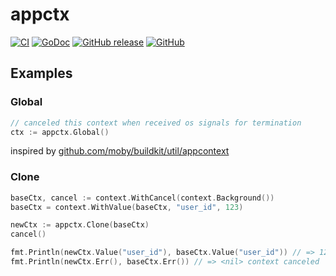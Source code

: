 # appctx
[![CI](https://github.com/srvc/appctx/workflows/CI/badge.svg)](https://github.com/srvc/appctx/actions?workflow=CI)
[![GoDoc](https://godoc.org/github.com/srvc/appctx?status.svg)](https://godoc.org/github.com/srvc/appctx)
[![GitHub release](https://img.shields.io/github/release/srvc/appctx.svg)](https://github.com/srvc/appctx/releases/latest)
[![GitHub](https://img.shields.io/github/license/srvc/appctx.svg)](./LICENSE)

## Examples
### Global

```go
// canceled this context when received os signals for termination
ctx := appctx.Global()
```

inspired by [github.com/moby/buildkit/util/appcontext](https://github.com/moby/buildkit/blob/v0.6.1/util/appcontext/appcontext.go)

### Clone

```go
baseCtx, cancel := context.WithCancel(context.Background())
baseCtx = context.WithValue(baseCtx, "user_id", 123)

newCtx := appctx.Clone(baseCtx)
cancel()

fmt.Println(newCtx.Value("user_id"), baseCtx.Value("user_id")) // => 123 123
fmt.Println(newCtx.Err(), baseCtx.Err()) // => <nil> context canceled
```
